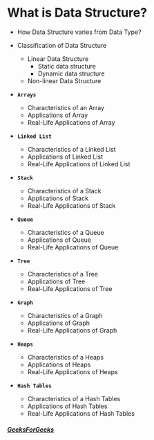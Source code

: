 # What is Data Structure?

- How Data Structure varies from Data Type?
- Classification of Data Structure
  - Linear Data Structure
    - Static data structure
    - Dynamic data structure
  - Non-linear Data Structure
- **`Arrays`**

  - Characteristics of an Array
  - Applications of Array
  - Real-Life Applications of Array

- **`Linked List`**

  - Characteristics of a Linked List
  - Applications of Linked List
  - Real-Life Applications of Linked List

- **`Stack`**
  - Characteristics of a Stack
  - Applications of Stack
  - Real-Life Applications of Stack
- **`Queue`**

  - Characteristics of a Queue
  - Applications of Queue
  - Real-Life Applications of Queue

- **`Tree`**

  - Characteristics of a Tree
  - Applications of Tree
  - Real-Life Applications of Tree

- **`Graph`**

  - Characteristics of a Graph
  - Applications of Graph
  - Real-Life Applications of Graph

- **`Heaps`**

  - Characteristics of a Heaps
  - Applications of Heaps
  - Real-Life Applications of Heaps

- **`Hash Tables`**
  - Characteristics of a Hash Tables
  - Applications of Hash Tables
  - Real-Life Applications of Hash Tables

##### [GeeksForGeeks](https://www.geeksforgeeks.org/what-is-data-structure-types-classifications-and-applications/)
